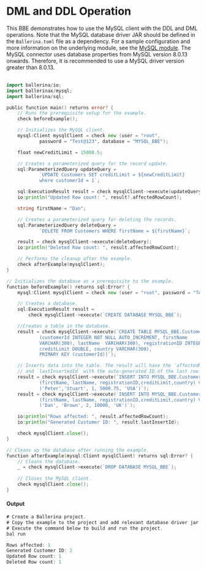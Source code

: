 # DML and DDL Operation

 This BBE demonstrates how to use the MySQL client with the DDL and  DML
 operations. Note that the MySQL database driver JAR should be defined in the `Ballerina.toml` file as a dependency.
 For a sample configuration and more information on the underlying module, see the [MySQL module](https:docs.central.ballerina.io/ballerinax/mysql/latest/).
 The MySQL connector uses database properties from MySQL version 8.0.13 onwards. Therefore, it is
 recommended to use a MySQL driver version greater than 8.0.13.<br><br>

```go
import ballerina/io;
import ballerinax/mysql;
import ballerina/sql;

public function main() returns error? {
    // Runs the prerequisite setup for the example.
    check beforeExample();

    // Initializes the MySQL client.
    mysql:Client mysqlClient = check new (user = "root", 
            password = "Test@123", database = "MYSQL_BBE");

    float newCreditLimit = 15000.5;

    // Creates a parameterized query for the record update.
    sql:ParameterizedQuery updateQuery = 
            `UPDATE Customers SET creditLimit = ${newCreditLimit} 
            where customerId = 1`;

    sql:ExecutionResult result = check mysqlClient->execute(updateQuery);
    io:println("Updated Row count: ", result?.affectedRowCount);

    string firstName = "Dan";

    // Creates a parameterized query for deleting the records.
    sql:ParameterizedQuery deleteQuery = 
            `DELETE FROM Customers WHERE firstName = ${firstName}`;

    result = check mysqlClient->execute(deleteQuery);
    io:println("Deleted Row count: ", result.affectedRowCount);

    // Performs the cleanup after the example.
    check afterExample(mysqlClient);
}

// Initializes the database as a prerequisite to the example.
function beforeExample() returns sql:Error? {
    mysql:Client mysqlClient = check new (user = "root", password = "Test@123");

    // Creates a database.
    sql:ExecutionResult result = 
        check mysqlClient->execute(`CREATE DATABASE MYSQL_BBE`);

    //Creates a table in the database.
    result = check mysqlClient->execute(`CREATE TABLE MYSQL_BBE.Customers
            (customerId INTEGER NOT NULL AUTO_INCREMENT, firstName  
            VARCHAR(300), lastName  VARCHAR(300), registrationID INTEGER, 
            creditLimit DOUBLE, country VARCHAR(300),
            PRIMARY KEY (customerId))`);

    // Inserts data into the table. The result will have the `affectedRowCount`
    // and `lastInsertedId` with the auto-generated ID of the last row.
    result = check mysqlClient->execute(`INSERT INTO MYSQL_BBE.Customers
            (firstName, lastName, registrationID,creditLimit,country) VALUES
            ('Peter','Stuart', 1, 5000.75, 'USA')`);
    result = check mysqlClient->execute(`INSERT INTO MYSQL_BBE.Customers
            (firstName, lastName, registrationID,creditLimit,country) VALUES
            ('Dan', 'Brown', 2, 10000, 'UK')`);

    io:println("Rows affected: ", result.affectedRowCount);
    io:println("Generated Customer ID: ", result.lastInsertId);

    check mysqlClient.close();
}

// Cleans up the database after running the example.
function afterExample(mysql:Client mysqlClient) returns sql:Error? {
    // Cleans the database.
    _ = check mysqlClient->execute(`DROP DATABASE MYSQL_BBE`);
    
    // Closes the MySQL client.
    check mysqlClient.close();
}
```

#### Output

```go
# Create a Ballerina project.
# Copy the example to the project and add relevant database driver jar details to the `Ballerina.toml` file.
# Execute the command below to build and run the project.
bal run

Rows affected: 1
Generated Customer ID: 2
Updated Row count: 1
Deleted Row count: 1
```